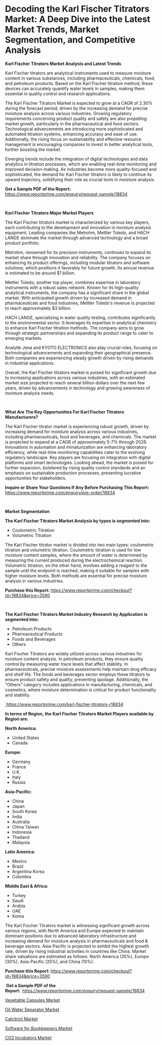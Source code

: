 <p><h1>Decoding the Karl Fischer Titrators Market: A Deep Dive into the Latest Market Trends, Market Segmentation, and Competitive Analysis</h1></p><p><strong>Karl Fischer Titrators Market Analysis and Latest Trends</strong></p>
<p><p>Karl Fischer titrators are analytical instruments used to measure moisture content in various substances, including pharmaceuticals, chemicals, food, and petroleum products. Based on the Karl Fischer titration method, these devices can accurately quantify water levels in samples, making them essential in quality control and research applications.</p><p>The Karl Fischer Titrators Market is expected to grow at a CAGR of 2.30% during the forecast period, driven by the increasing demand for precise moisture analysis across various industries. Growing regulatory requirements concerning product quality and safety are also propelling market growth, particularly in the pharmaceutical and food sectors. Technological advancements are introducing more sophisticated and automated titration systems, enhancing accuracy and ease of use. Additionally, the rising focus on sustainability and effective resource management is encouraging companies to invest in better analytical tools, further boosting the market.</p><p>Emerging trends include the integration of digital technologies and data analytics in titration processes, which are enabling real-time monitoring and improved decision-making. As industries become more quality-focused and sophisticated, the demand for Karl Fischer titrators is likely to continue its upward trajectory, solidifying their role as crucial tools in moisture analysis.</p></p>
<p><strong>Get a Sample PDF of the Report:&nbsp;</strong> <a href="https://www.reportprime.com/enquiry/request-sample/18834?utm_campaign=4&utm_medium=2&utm_source=Github&utm_content=ia&utm_term=22112024&utm_id=karl-fischer-titrators">https://www.reportprime.com/enquiry/request-sample/18834</a></p>
<p>&nbsp;</p>
<p><strong>Karl Fischer Titrators Major Market Players</strong></p>
<p><p>The Karl Fischer titrators market is characterized by various key players, each contributing to the development and innovation in moisture analysis equipment. Leading companies like Metrohm, Mettler Toledo, and HACH LANGE dominate the market through advanced technology and a broad product portfolio.</p><p>Metrohm, renowned for its precision instruments, continues to expand its market share through innovation and reliability. The company focuses on enhancing its product offerings, including modular titrators and software solutions, which positions it favorably for future growth. Its annual revenue is estimated to be around $1 billion.</p><p>Mettler Toledo, another top player, combines expertise in laboratory instruments with a robust sales network. Known for its high-quality analytical instruments, the company has a significant share in the global market. With anticipated growth driven by increased demand in pharmaceuticals and food industries, Mettler Toledo's revenue is projected to reach approximately $3 billion.</p><p>HACH LANGE, specializing in water quality testing, contributes significantly to the environmental sector. It leverages its expertise in analytical chemistry to enhance Karl Fischer titration methods. The company aims to grow through strategic partnerships and expanding its product range to cater to emerging markets.</p><p>Analytik Jena and KYOTO ELECTRONICS also play crucial roles, focusing on technological advancements and expanding their geographical presence. Both companies are experiencing steady growth driven by rising demands in industrial applications.</p><p>Overall, the Karl Fischer titrators market is poised for significant growth due to increasing applications across various industries, with an estimated market size projected to reach several billion dollars over the next few years, driven by advancements in technology and growing awareness of moisture analysis needs.</p></p>
<p>&nbsp;</p>
<p><strong>What Are The Key Opportunities For Karl Fischer Titrators Manufacturers?</strong></p>
<p><p>The Karl Fischer titrator market is experiencing robust growth, driven by increasing demand for moisture analysis across various industries, including pharmaceuticals, food and beverages, and chemicals. The market is projected to expand at a CAGR of approximately 5-7% through 2028. Innovations in automation and miniaturization are enhancing laboratory efficiency, while real-time monitoring capabilities cater to the evolving regulatory landscape. Key players are focusing on integration with digital platforms and smart technologies. Looking ahead, the market is poised for further expansion, bolstered by rising quality control standards and an emphasis on sustainable production processes, presenting lucrative opportunities for stakeholders.</p></p>
<p><strong>Inquire or Share Your Questions If Any Before Purchasing This Report:</strong> <a href="https://www.reportprime.com/enquiry/pre-order/18834?utm_campaign=4&utm_medium=2&utm_source=Github&utm_content=ia&utm_term=22112024&utm_id=karl-fischer-titrators">https://www.reportprime.com/enquiry/pre-order/18834</a></p>
<p>&nbsp;</p>
<p><strong>Market Segmentation</strong></p>
<p><strong>The Karl Fischer Titrators Market Analysis by types is segmented into:</strong></p>
<p><ul><li>Coulometric Titration</li><li>Volumetric Titration</li></ul></p>
<p><p>The Karl Fischer titrator market is divided into two main types: coulometric titration and volumetric titration. Coulometric titration is used for low moisture content samples, where the amount of water is determined by measuring the current produced during the electrochemical reaction. Volumetric titration, on the other hand, involves adding a reagent to the sample until the endpoint is reached, making it suitable for samples with higher moisture levels. Both methods are essential for precise moisture analysis in various industries.</p></p>
<p><strong>Purchase this Report:&nbsp;</strong><a href="https://www.reportprime.com/checkout?id=18834&price=3590&utm_campaign=4&utm_medium=2&utm_source=Github&utm_content=ia&utm_term=22112024&utm_id=karl-fischer-titrators">https://www.reportprime.com/checkout?id=18834&price=3590</a></p>
<p>&nbsp;</p>
<p><strong>The Karl Fischer Titrators Market Industry Research by Application is segmented into:</strong></p>
<p><ul><li>Petroleum Products</li><li>Pharmaceutical Products</li><li>Foods and Beverages</li><li>Others</li></ul></p>
<p><p>Karl Fischer Titrators are widely utilized across various industries for moisture content analysis. In petroleum products, they ensure quality control by measuring water trace levels that affect stability. In pharmaceuticals, precise moisture assessments help maintain drug efficacy and shelf life. The foods and beverages sector employs these titrators to ensure product safety and quality, preventing spoilage. Additionally, the "Others" category includes applications in manufacturing, chemicals, and cosmetics, where moisture determination is critical for product functionality and stability.</p></p>
<p><a href="https://www.reportprime.com/karl-fischer-titrators-r18834?utm_campaign=4&utm_medium=2&utm_source=Github&utm_content=ia&utm_term=22112024&utm_id=karl-fischer-titrators">&nbsp;https://www.reportprime.com/karl-fischer-titrators-r18834</a></p>
<p><strong>In terms of Region, the Karl Fischer Titrators Market Players available by Region are:</strong></p>
<p>
    <p> <strong> North America: </strong>
        <ul>
            <li>United States</li>
            <li>Canada</li>
        </ul>
        </p> 
    <p> <strong> Europe: </strong>
        <ul>
            <li>Germany</li>
            <li>France</li>
            <li>U.K.</li>
            <li>Italy</li>
            <li>Russia</li>
        </ul>
        </p> 
    <p> <strong> Asia-Pacific: </strong>
        <ul>
            <li>China</li>
            <li>Japan</li>
            <li>South Korea</li>
            <li>India</li>
            <li>Australia</li>
            <li>China Taiwan</li>
            <li>Indonesia</li>
            <li>Thailand</li>
            <li>Malaysia</li>
        </ul>
        </p> 
    <p> <strong> Latin America: </strong>
        <ul>
            <li>Mexico</li>
            <li>Brazil</li>
            <li>Argentina Korea</li>
            <li>Colombia</li>
        </ul>
        </p> 
    <p> <strong> Middle East & Africa: </strong>
        <ul>
            <li>Turkey</li>
            <li>Saudi</li>
            <li>Arabia</li>
            <li>UAE</li>
            <li>Korea</li>
        </ul>
    </p>
    </p>
<p><p>The Karl Fischer Titrators market is witnessing significant growth across various regions, with North America and Europe expected to maintain dominant positions due to advanced laboratory infrastructure and increasing demand for moisture analysis in pharmaceuticals and food & beverage sectors. Asia-Pacific is projected to exhibit the highest growth rate, driven by rising industrial activities in countries like China. Market share valuations are estimated as follows: North America (35%), Europe (30%), Asia-Pacific (25%), and China (10%).</p></p>
<p><strong>Purchase this Report: </strong><a href="https://www.reportprime.com/checkout?id=18834&price=3590&utm_campaign=4&utm_medium=2&utm_source=Github&utm_content=ia&utm_term=22112024&utm_id=karl-fischer-titrators">https://www.reportprime.com/checkout?id=18834&price=3590</a></p>
<p>&nbsp;<strong>Get a Sample PDF of the Report:&nbsp;&nbsp;</strong><a href="https://www.reportprime.com/enquiry/request-sample/18834?utm_campaign=4&utm_medium=2&utm_source=Github&utm_content=ia&utm_term=22112024&utm_id=karl-fischer-titrators">https://www.reportprime.com/enquiry/request-sample/18834</a></p>
<p><strong></strong></p>
<p><p><a href="https://issuu.com/reportprime-2/docs/vegetable-capsules-market-size-2030_54ce8ee56fc5f6?utm_campaign=4&utm_medium=2&utm_source=Github&utm_content=ia&utm_term=22112024&utm_id=karl-fischer-titrators">Vegetable Capsules Market</a></p><p><a href="https://github.com/NarcisoFerry/Market-Research-Report-List-1/blob/main/oil-water-separator-market.md?utm_campaign=4&utm_medium=2&utm_source=Github&utm_content=ia&utm_term=22112024&utm_id=karl-fischer-titrators">Oil Water Separator Market</a></p><p><a href="https://issuu.com/reportprime-2/docs/calcitriol-market-size-2030.pptx_b9f89608c5e42e?utm_campaign=4&utm_medium=2&utm_source=Github&utm_content=ia&utm_term=22112024&utm_id=karl-fischer-titrators">Calcitriol Market</a></p><p><a href="https://www.linkedin.com/pulse/software-bookkeepers-market-analysis-share-size-value-growing-louce?utm_campaign=4&utm_medium=2&utm_source=Github&utm_content=ia&utm_term=22112024&utm_id=karl-fischer-titrators">Software for Bookkeepers Market</a></p><p><a href="https://github.com/FosterFahey91/Market-Research-Report-List-1/blob/main/co2-incubators-market.md?utm_campaign=4&utm_medium=2&utm_source=Github&utm_content=ia&utm_term=22112024&utm_id=karl-fischer-titrators">CO2 Incubators Market</a></p></p>